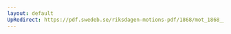 ```yaml
---
layout: default
UpRedirect: https://pdf.swedeb.se/riksdagen-motions-pdf/1868/mot_1868__ak__00101.pdf
---
```

